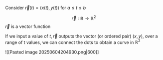 
Consider $\vec{r}(t)=(x(t),y(t))$ for $a\leq t \leq b$

$$\vec{r}:\mathbb{R}\rightarrow \mathbb{R}^2$$
$\vec{r}$ is a vector function

If we input a value of $t, \vec{r}$ outputs the vector (or ordered pair) $(x,y)$, over a range of t values, we can connect the dots to obtain a curve in $\mathbb{R}^2$


![[Pasted image 20250604204930.png|600]]

